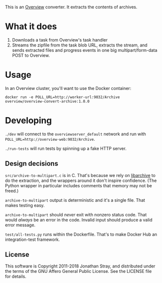 This is an [Overview](https://github.com/overview/overview-server) converter.
It extracts the contents of archives.

What it does
============

1. Downloads a task from Overview's task handler
2. Streams the zipfile from the task blob URL, extracts the stream, and sends
   extracted files and progress events in one big multipart/form-data POST to
   Overview.

Usage
=====

In an Overview cluster, you'll want to use the Docker container:

`docker run -e POLL_URL=http://worker-url:9032/Archive overview/overview-convert-archive:1.0.0`

Developing
==========

`./dev` will connect to the `overviewserver_default` network and run with
`POLL_URL=http://overview-web:9032/Archive`.

`./run-tests` will run tests by spinning up a fake HTTP server.

Design decisions
----------------

`src/archive-to-multipart.c` is in C. That's because we rely on
[libarchive](https://github.com/libarchive/libarchive) to do the extraction, and
the wrappers around it don't inspire confidence. (The Python wrapper in
particular includes comments that memory may not be freed.)

`archive-to-multipart` output is deterministic and it's a single file. That
makes testing easy.

`archive-to-multipart` should _never_ exit with nonzero status code. That would
_always_ be an error in the code. Invalid input should produce a valid error
message.

`test/all-tests.py` runs within the Dockerfile. That's to make Docker Hub an
integration-test framework.


License
-------

This software is Copyright 2011-2018 Jonathan Stray, and distributed under the
terms of the GNU Affero General Public License. See the LICENSE file for details.
